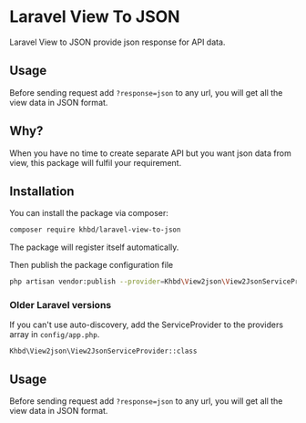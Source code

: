 # Laravel View To JSON
Laravel View to JSON provide json response for API data.

## Usage
Before sending request add `?response=json` to any url, you will get all the view data in JSON format.

## Why?
When you have no time to create separate API 
but you want json data from view, this package will fulfil your requirement. 

## Installation

You can install the package via composer:

``` bash
composer require khbd/laravel-view-to-json
```
The package will register itself automatically.

Then publish the package configuration file

```bash
php artisan vendor:publish --provider=Khbd\View2json\View2JsonServiceProvider
```

### Older Laravel versions
If you can't use auto-discovery, add the ServiceProvider to the providers array in `config/app.php`.
```
Khbd\View2json\View2JsonServiceProvider::class
```


## Usage
Before sending request add `?response=json` to any url, you will get all the view data in JSON format.
